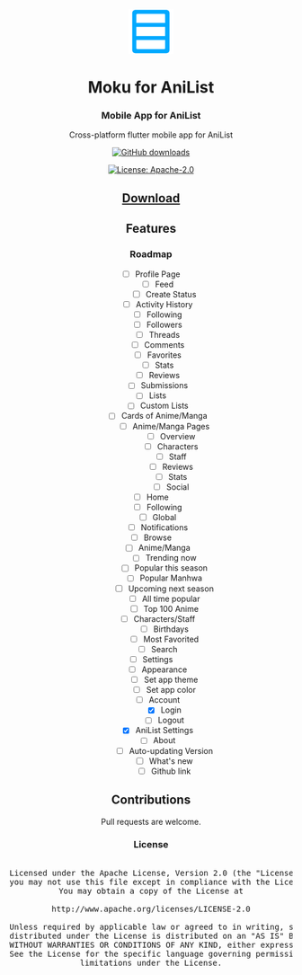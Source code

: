 <div align="center">

<img src="./.github/assets/logo.png" alt="Moku logo" title="Moku logo" width="80"/>
</a>

# Moku for AniList

### Mobile App for AniList
Cross-platform flutter mobile app for AniList

[![GitHub downloads](https://img.shields.io/github/downloads/Maclean-D/Moku/total?label=downloads&labelColor=27303D&color=0D1117&logo=github&logoColor=FFFFFF&style=flat)](https://github.com/Maclean-D/Moku/releases)

[![License: Apache-2.0](https://img.shields.io/github/license/Maclean-D/Moku?labelColor=27303D&color=0877d2)](/LICENSE)

## [Download](https://github.com/Maclean-D/Moku/releases)

## Features

### Roadmap

- [ ] Profile Page
  - [ ] Feed
    - [ ] Create Status
  - [ ] Activity History
  - [ ] Following
  - [ ] Followers
  - [ ] Threads
  - [ ] Comments
  - [ ] Favorites
  - [ ] Stats
  - [ ] Reviews
  - [ ] Submissions
- [ ] Lists
  - [ ] Custom Lists
  - [ ] Cards of Anime/Manga
    - [ ] Anime/Manga Pages
      - [ ] Overview
      - [ ] Characters
      - [ ] Staff
      - [ ] Reviews
      - [ ] Stats
      - [ ] Social
- [ ] Home
  - [ ] Following
  - [ ] Global
  - [ ] Notifications
- [ ] Browse
  - [ ] Anime/Manga
    - [ ] Trending now
    - [ ] Popular this season
    - [ ] Popular Manhwa
    - [ ] Upcoming next season
    - [ ] All time popular
    - [ ] Top 100 Anime
  - [ ] Characters/Staff
    - [ ] Birthdays
    - [ ] Most Favorited
  - [ ] Search
- [ ] Settings
  -  [ ] Appearance
    -  [ ] Set app theme
    -  [ ] Set app color
  -  [ ] Account
    - [X] Login
    - [ ] Logout
  -  [X] AniList Settings
  -  [ ] About
    - [ ] Auto-updating Version
    - [ ] What's new
    - [ ] Github link

## Contributions

Pull requests are welcome.

### License

<pre>

Licensed under the Apache License, Version 2.0 (the "License");
you may not use this file except in compliance with the License.
You may obtain a copy of the License at

http://www.apache.org/licenses/LICENSE-2.0

Unless required by applicable law or agreed to in writing, software
distributed under the License is distributed on an "AS IS" BASIS,
WITHOUT WARRANTIES OR CONDITIONS OF ANY KIND, either express or implied.
See the License for the specific language governing permissions and
limitations under the License.
</pre>

</div>
